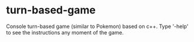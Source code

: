 # turn-based-game
Console turn-based game (similar to Pokemon) based on c++.
Type '-help' to see the instructions any moment of the game.
